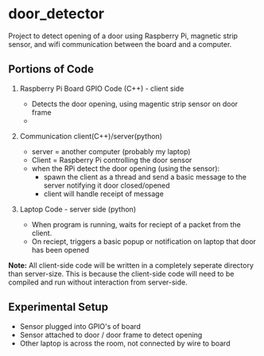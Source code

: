 # door_detector

Project to detect opening of a door using Raspberry Pi, magnetic strip sensor, and wifi communication between the board and a computer.

## Portions of Code

1. Raspberry Pi Board GPIO Code (C++) - client side
    - Detects the door opening, using magentic strip sensor on door frame
    -

2. Communication client(C++)/server(python)
    - server = another computer (probably my laptop)
    - Client = Raspberry Pi controlling the door sensor
    - when the RPi detect the door opening (using the sensor):
        - spawn the client as a thread and send a basic message to the server notifying it door closed/opened
        - client will handle receipt of message

3. Laptop Code - server side (python)
    - When program is running, waits for reciept of a packet from the client.
    - On reciept, triggers a basic popup or notification on laptop that door has been opened

**Note:** All client-side code will be written in a completely seperate directory than server-size.
This is because the client-side code will need to be compiled and run without interaction from server-side.

## Experimental Setup

- Sensor plugged into GPIO's of board
- Sensor attached to door / door frame to detect opening
- Other laptop is across the room, not connected by wire to board